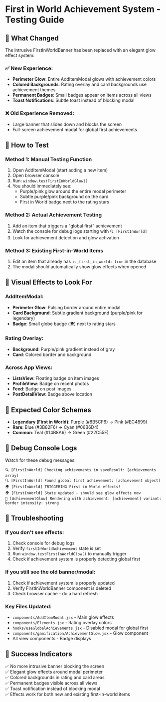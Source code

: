 # First in World Achievement System - Testing Guide

## 🚀 What Changed

The intrusive FirstInWorldBanner has been replaced with an elegant glow effect system:

### ✅ New Experience:
- **Perimeter Glow**: Entire AddItemModal glows with achievement colors
- **Colored Backgrounds**: Rating overlay and card backgrounds use achievement themes  
- **Permanent Badges**: Small badges appear on items across all views
- **Toast Notifications**: Subtle toast instead of blocking modal

### ❌ Old Experience Removed:
- Large banner that slides down and blocks the screen
- Full-screen achievement modal for global first achievements

## 🧪 How to Test

### Method 1: Manual Testing Function
1. Open AddItemModal (start adding a new item)
2. Open browser console
3. Run: `window.testFirstInWorldGlow()`
4. You should immediately see:
   - Purple/pink glow around the entire modal perimeter
   - Subtle purple/pink background on the card
   - First in World badge next to the rating stars

### Method 2: Actual Achievement Testing
1. Add an item that triggers a "global first" achievement
2. Watch the console for debug logs starting with `🔍 [FirstInWorld]`
3. Look for achievement detection and glow activation

### Method 3: Existing First-in-World Items
1. Edit an item that already has `is_first_in_world: true` in the database
2. The modal should automatically show glow effects when opened

## 🎨 Visual Effects to Look For

### AddItemModal:
- **Perimeter Glow**: Pulsing border around entire modal
- **Card Background**: Subtle gradient background (purple/pink for legendary)
- **Badge**: Small globe badge (🌍) next to rating stars

### Rating Overlay:
- **Background**: Purple/pink gradient instead of gray
- **Card**: Colored border and background

### Across App Views:
- **ListsView**: Floating badge on item images
- **ProfileView**: Badge on recent photos
- **Feed**: Badge on post images  
- **PostDetailView**: Badge above location

## 🎯 Expected Color Schemes

- **Legendary (First in World)**: Purple (#8B5CF6) → Pink (#EC4899)
- **Rare**: Blue (#3B82F6) → Cyan (#06B6D4)
- **Common**: Teal (#14B8A6) → Green (#22C55E)

## 🐛 Debug Console Logs

Watch for these debug messages:
```
🔍 [FirstInWorld] Checking achievements in saveResult: [achievements array]
🔍 [FirstInWorld] Found global first achievement: [achievement object]
🌍 [FirstInWorld] TRIGGERING First in World effects!
🌍 [FirstInWorld] State updated - should see glow effects now
🌟 [AchievementGlow] Rendering with achievement: [achievement] variant: border intensity: strong
```

## 🔧 Troubleshooting

### If you don't see effects:
1. Check console for debug logs
2. Verify `firstInWorldAchievement` state is set
3. Run `window.testFirstInWorldGlow()` to manually trigger
4. Check if achievement system is properly detecting global first

### If you still see the old banner/modal:
1. Check if achievement system is properly updated
2. Verify FirstInWorldBanner component is deleted
3. Check browser cache - do a hard refresh

### Key Files Updated:
- `components/AddItemModal.jsx` - Main glow effects
- `components/Elements.jsx` - Rating overlay colors
- `hooks/useGlobalAchievements.jsx` - Disabled modal for global first
- `components/gamification/AchievementGlow.jsx` - Glow component
- All view components - Badge displays

## 🎉 Success Indicators

✅ No more intrusive banner blocking the screen  
✅ Elegant glow effects around modal perimeter  
✅ Colored backgrounds in rating and card areas  
✅ Permanent badges visible across all views  
✅ Toast notification instead of blocking modal  
✅ Effects work for both new and existing first-in-world items  
